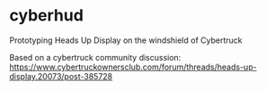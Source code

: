 # cyberhud
Prototyping Heads Up Display  on the windshield of Cybertruck

Based on a cybertruck community discussion:
https://www.cybertruckownersclub.com/forum/threads/heads-up-display.20073/post-385728
